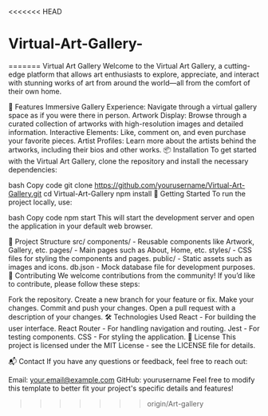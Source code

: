<<<<<<< HEAD
# Virtual-Art-Gallery-
=======
Virtual Art Gallery
Welcome to the Virtual Art Gallery, a cutting-edge platform that allows art enthusiasts to explore, appreciate, and interact with stunning works of art from around the world—all from the comfort of their own home.

🎨 Features
Immersive Gallery Experience: Navigate through a virtual gallery space as if you were there in person.
Artwork Display: Browse through a curated collection of artworks with high-resolution images and detailed information.
Interactive Elements: Like, comment on, and even purchase your favorite pieces.
Artist Profiles: Learn more about the artists behind the artworks, including their bios and other works.
📦 Installation
To get started with the Virtual Art Gallery, clone the repository and install the necessary dependencies:

bash
Copy code
git clone https://github.com/yourusername/Virtual-Art-Gallery.git
cd Virtual-Art-Gallery
npm install
🚀 Getting Started
To run the project locally, use:

bash
Copy code
npm start
This will start the development server and open the application in your default web browser.

📂 Project Structure
src/
components/ - Reusable components like Artwork, Gallery, etc.
pages/ - Main pages such as About, Home, etc.
styles/ - CSS files for styling the components and pages.
public/ - Static assets such as images and icons.
db.json - Mock database file for development purposes.
📝 Contributing
We welcome contributions from the community! If you’d like to contribute, please follow these steps:

Fork the repository.
Create a new branch for your feature or fix.
Make your changes.
Commit and push your changes.
Open a pull request with a description of your changes.
🛠️ Technologies Used
React - For building the user interface.
React Router - For handling navigation and routing.
Jest - For testing components.
CSS - For styling the application.
🤝 License
This project is licensed under the MIT License - see the LICENSE file for details.

📬 Contact
If you have any questions or feedback, feel free to reach out:

Email: your.email@example.com
GitHub: yourusername
Feel free to modify this template to better fit your project's specific details and features!






>>>>>>> origin/Art-gallery
